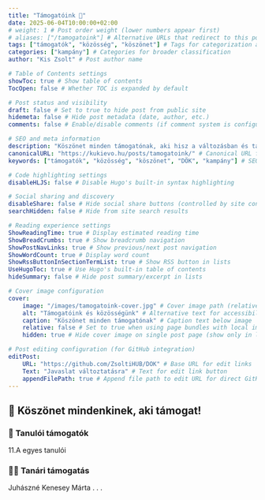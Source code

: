 ```yaml
---
title: "Támogatóink 💙"
date: 2025-06-04T10:00:00+02:00
# weight: 1 # Post order weight (lower numbers appear first)
# aliases: ["/tamogatoink"] # Alternative URLs that redirect to this post
tags: ["támogatók", "közösség", "köszönet"] # Tags for categorization and filtering
categories: ["kampány"] # Categories for broader classification
author: "Kis Zsolt" # Post author name

# Table of Contents settings
showToc: true # Show table of contents
TocOpen: false # Whether TOC is expanded by default

# Post status and visibility
draft: false # Set to true to hide post from public site
hidemeta: false # Hide post metadata (date, author, etc.)
comments: false # Enable/disable comments (if comment system is configured)

# SEO and meta information
description: "Köszönet minden támogatónak, aki hisz a változásban és támogatja a kampányomat."
canonicalURL: "https://kukievo.hu/posts/tamogatoink/" # Canonical URL for SEO
keywords: ["támogatók", "közösség", "köszönet", "DÖK", "kampány"] # SEO keywords

# Code highlighting settings
disableHLJS: false # Disable Hugo's built-in syntax highlighting

# Social sharing and discovery
disableShare: false # Hide social share buttons (controlled by site config ShowShareButtons)
searchHidden: false # Hide from site search results

# Reading experience settings
ShowReadingTime: true # Display estimated reading time
ShowBreadCrumbs: true # Show breadcrumb navigation
ShowPostNavLinks: true # Show previous/next post navigation
ShowWordCount: true # Display word count
ShowRssButtonInSectionTermList: true # Show RSS button in lists
UseHugoToc: true # Use Hugo's built-in table of contents
hideSummary: false # Hide post summary/excerpt in lists

# Cover image configuration
cover:
    image: "/images/tamogatoink-cover.jpg" # Cover image path (relative to static folder)
    alt: "Támogatóink és közösségünk" # Alternative text for accessibility
    caption: "Köszönet minden támogatónak" # Caption text below image
    relative: false # Set to true when using page bundles with local images
    hidden: true # Hide cover image on single post page (show only in lists)

# Post editing configuration (for GitHub integration)
editPost:
    URL: "https://github.com/ZsoltiHUB/DOK" # Base URL for edit links
    Text: "Javaslat változtatásra" # Text for edit link button
    appendFilePath: true # Append file path to edit URL for direct GitHub editing
---
```


## 🙏 Köszönet mindenkinek, aki támogat!

### 👥 **Tanulói támogatók**
11.A egyes tanulói


### 👨‍🏫 **Tanári támogatás**
Juhászné Kenesey Márta
.
.
.
